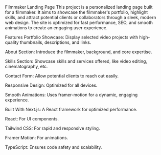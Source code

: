 Filmmaker Landing Page
This project is a personalized landing page built for a filmmaker. It aims to showcase the filmmaker's portfolio, highlight skills, and attract potential clients or 
collaborators through a sleek, modern web design.
The site is optimized for fast performance, SEO, and smooth animations to create an engaging user experience.

Features
Portfolio Showcase: Display selected video projects with high-quality thumbnails, descriptions, and links.

About Section: Introduce the filmmaker, background, and core expertise.

Skills Section: Showcase skills and services offered, like video editing, cinematography, etc.

Contact Form: Allow potential clients to reach out easily.

Responsive Design: Optimized for all devices.

Smooth Animations: Uses framer-motion for a dynamic, engaging experience.

Built With
Next.js: A React framework for optimized performance.

React: For UI components.

Tailwind CSS: For rapid and responsive styling.

Framer Motion: For animations.

TypeScript: Ensures code safety and scalability.

